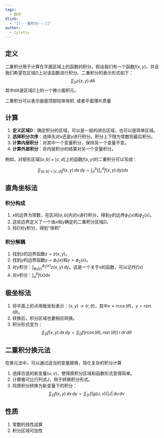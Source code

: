 ```yaml
---
tags:
  - 数学
dlink:
  - "[[---重积分---]]"
author:
  - Cyletix
---
```

## 定义
二重积分用于计算在平面区域上的函数的积分。假设我们有一个函数$f(x, y)$，并且我们希望在区域$D$上对该函数进行积分。二重积分的表示形式如下：
$$\iint_D z(x,y) \, dA$$
其中$dA$是区域$D$上的一个微小面积元。

二重积分可以表示曲面顶部柱体体积, 或者平面薄片质量


## 计算
1. **定义区域$D$**：确定积分的区域，可以是一般的闭合区域，也可以是简单区域。
2. **选择积分次序**：选择先对$x$还是$y$进行积分。积分上下限为常数则最后积分。
3. **计算内层积分**：对其中一个变量积分，保持另一个变量不变。
4. **计算外层积分**：将内层积分的结果对另一个变量积分。

例如，对矩形区域$[a, b] \times [c, d]$上的函数$f(x, y)$的二重积分可以写成：

$$
\iint_{[a, b] \times [c, d]} f(x, y) \, dx \, dy = \int_a^b \left( \int_c^d f(x, y) \, dy \right) dx
$$

## 直角坐标法

### 积分构成 
1. $x$的边界为常数，在区间$[a, b]$内对$x$进行积分，得到$y$的边界$\phi_{1}(x)$和$\phi_{2}(x)$。
2. 这些边界定义了一个由$x$和$y$确定的二重积分区域$D$。
3. 将$D$对y积分，得到"体积"

### 积分解耦 

1. 找到$z$的边界函数$z = z(x, y)$。
2. 找到$y$的边界函数$y = \phi_{1}(x)$和$y = \phi_{2}(x)$。
3. 对$y$积分：$\int_{\phi_{1}(x)}^{\phi_{2}(x)} z(x, y) \, dy$。这是一个关于x的函数，可以记作$f(x)$
4. 对$x$积分：$\int_a^b f(x)dx$ 

## 极坐标法

1. 将平面上的点用极坐标表示：$(x, y) \rightarrow (r, \theta)$，其中$x = r \cos(\theta)$，$y = r \sin(\theta)$。
2. 转换后，积分区域也要相应转换。
3. 积分形式变为：
$$
\iint_{D} f(x, y) \, dx \, dy = \iint_{D} f(r \cos(\theta), r \sin(\theta)) \, r \, dr \, d\theta
$$

## 二重积分换元法
在换元法中，可以通过适当的变量替换，简化复杂的积分计算
1. 选择合适的新变量$(u, v)$，使得原积分区域和函数形式变得简单。
2. 计算雅可比行列式$J$，用于转换积分形式。
3. 将原积分转换为新变量下的积分：
$$
\iint_{D} f(x, y) \, dx \, dy = \iint_{D'} f(g(u, v)) |J| \, du \, dv
$$


## 性质
1. 常数的线性运算
2. 积分区域可加性
